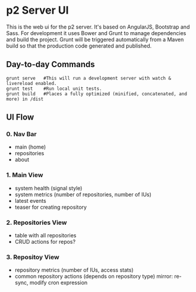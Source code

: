 p2 Server UI
============

This is the web ui for the p2 server. It's based on AngularJS, Bootstrap and Sass. For development it uses Bower and Grunt to manage dependencies and build the project. Grunt will be triggered automatically from a Maven build so that the production code generated and published.


Day-to-day Commands
-------------------

```
grunt serve   #This will run a development server with watch & livereload enabled.
grunt test    #Run local unit tests.
grunt build   #Places a fully optimized (minified, concatenated, and more) in /dist
```

UI Flow
-------

### 0. Nav Bar
- main (home)
- repositories
- about

### 1. Main View
- system health (signal style)
- system metrics (number of repositories, number of IUs)
- latest events
- teaser for creating repository

### 2. Repositories View
- table with all repositories
- CRUD actions for repos?

### 3. Repositoy View
- repository metrics (number of IUs, access stats)
- common repository actions (depends on repository type)
  mirror: re-sync, modify cron expression
